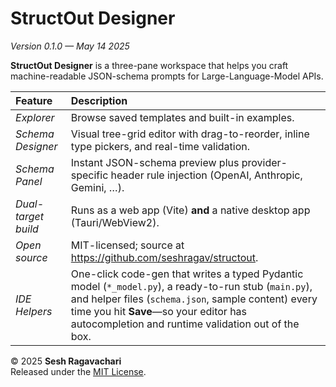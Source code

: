 # StructOut Designer

*Version 0.1.0 — May 14 2025*

**StructOut Designer** is a three-pane workspace that helps you craft
machine-readable JSON-schema prompts for Large-Language-Model APIs.

| Feature  | Description |
| :-- | :-- |
| *Explorer* | Browse saved templates and built-in examples. |
| *Schema Designer* | Visual tree-grid editor with drag-to-reorder, inline type pickers, and real-time validation. |
| *Schema Panel* | Instant JSON-schema preview plus provider-specific header rule injection (OpenAI, Anthropic, Gemini, …). |
| *Dual-target build* &nbsp;&nbsp;&nbsp;| Runs as a web app (Vite) **and** a native desktop app (Tauri/WebView2). |
| *Open source* | MIT-licensed; source at <https://github.com/seshragav/structout>. |
| *IDE Helpers* | One-click code-gen that writes a typed Pydantic model (`*_model.py`), a ready-to-run stub (`main.py`), and helper files (`schema.json`, sample content) every time you hit **Save**—so your editor has autocompletion and runtime validation out of the box. |



© 2025 **Sesh Ragavachari**  
Released under the [MIT License](https://github.com/seshragav/structout/blob/main/docs/license.md).
